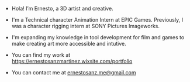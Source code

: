 - Hola! I’m Ernesto, a 3D artist and creative.
- I'm a Technical character Animation Intern at EPIC Games. Previously, I was a character rigging intern at SONY Pictures Imageworks.
- I'm expanding my knowledge in tool development for film and games to make creating art more accessible and intutive.

- You can find my work at https://ernestosanzmartinez.wixsite.com/portfolio
- You can contact me at ernestosanz.me@gmail.com

<!---
ernestosanzmartinez/ernestosanzmartinez is a ✨ special ✨ repository because its `README.md` (this file) appears on your GitHub profile.
You can click the Preview link to take a look at your changes.
--->

